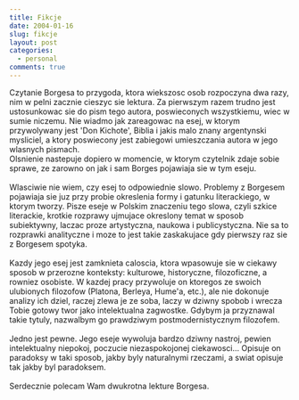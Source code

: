 ```yaml
---
title: Fikcje
date: 2004-01-16
slug: fikcje
layout: post
categories:
  - personal
comments: true
---
```


Czytanie Borgesa to przygoda, ktora wiekszosc osob rozpoczyna dwa razy, nim w pelni zacznie cieszyc sie lektura. Za pierwszym razem trudno jest ustosunkowac sie do pism tego autora, poswieconych wszystkiemu, wiec w sumie niczemu. Nie wiadmo jak zareagowac na esej, w ktorym przywolywany jest 'Don Kichote', Biblia i jakis malo znany argentynski mysliciel, a ktory poswiecony jest zabiegowi umieszczania autora w jego wlasnych pismach.<br />Olsnienie nastepuje dopiero w momencie, w ktorym czytelnik zdaje sobie sprawe, ze zarowno on jak i sam Borges pojawiaja sie w tym eseju.<br /><br />Wlasciwie nie wiem, czy esej to odpowiednie slowo. Problemy z Borgesem pojawiaja sie juz przy probie okreslenia formy i gatunku literackiego, w ktorym tworzy. Pisze eseje w Polskim znaczeniu tego slowa, czyli szkice literackie, krotkie rozprawy ujmujace okreslony temat w sposob subiektywny, laczac proze artystyczna, naukowa i publicystyczna. Nie sa to rozprawki analityczne i moze to jest takie zaskakujace gdy pierwszy raz sie z Borgesem spotyka.<br /><br />Kazdy jego esej jest zamknieta caloscia, ktora wpasowuje sie w ciekawy sposob w przerozne konteksty: kulturowe, historyczne, filozoficzne, a rowniez osobiste. W kazdej pracy przywoluje on ktoregos ze swoich ulubionych filozofow (Platona, Berleya, Hume'a, etc.), ale nie dokonuje analizy ich dziel, raczej zlewa je ze soba, laczy w dziwny spobob i wrecza Tobie gotowy twor jako intelektualna zagwostke. Gdybym ja przyznawal takie tytuly, nazwalbym go prawdziwym postmodernistycznym filozofem.<br /><br />Jedno jest pewne. Jego eseje wywoluja bardzo dziwny nastroj, pewien intelektualny niepokoj, poczucie niezaspokojonej ciekawosci... Opisuje on paradoksy w taki sposob, jakby byly naturalnymi rzeczami, a swiat opisuje tak jakby byl paradoksem.<br /><br />Serdecznie polecam Wam dwukrotna lekture Borgesa.